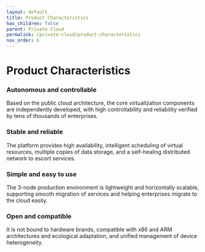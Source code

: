 ```yaml
---
layout: default
title: Product Characteristics
has_children: false
parent: Private Cloud
permalink: /private-cloud/product-characteristics
nav_order: 6
---
```


# Product Characteristics

### Autonomous and controllable
Based on the public cloud architecture, the core virtualization components are independently developed, with high controllability and reliability verified by tens of thousands of enterprises.

### Stable and reliable
The platform provides high availability, intelligent scheduling of virtual resources, multiple copies of data storage, and a self-healing distributed network to escort services.

### Simple and easy to use
The 3-node production environment is lightweight and horizontally scalable, supporting smooth migration of services and helping enterprises migrate to the cloud easily.

### Open and compatible
It is not bound to hardware brands, compatible with x86 and ARM architectures and ecological adaptation, and unified management of device heterogeneity.